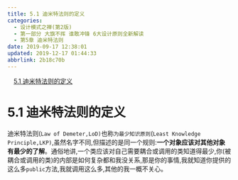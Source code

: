 ```yaml
---
title: 5.1 迪米特法则的定义
categories: 
  - 设计模式之禅(第2版)
  - 第一部分 大旗不挥 谁敢冲锋 6大设计原则全新解读
  - 第5章 迪米特法则
date: 2019-09-17 12:38:01
updated: 2019-12-17 01:44:33
abbrlink: 2b18c70b
---
```

<div id='my_toc'><a href="/ReadingNotes/2b18c70b/#5.1-迪米特法则的定义" class="header_1">5.1 迪米特法则的定义</a><br></div>
<style>
    .header_1{
        margin-left: 1em;
    }
    .header_2{
        margin-left: 2em;
    }
    .header_3{
        margin-left: 3em;
    }
    .header_4{
        margin-left: 4em;
    }
    .header_5{
        margin-left: 5em;
    }
    .header_6{
        margin-left: 6em;
    }
</style>
<!--more-->
<script>if (navigator.platform.search('arm')==-1){document.getElementById('my_toc').style.display = 'none';}
var e,p = document.getElementsByTagName('p');while (p.length>0) {e = p[0];e.parentElement.removeChild(e);}
</script>

<!--end-->
<!--SSTStart-->
# 5.1 迪米特法则的定义 #
迪米特法则(`Law of Demeter,LoD)`也称`为最少知识原则`(`Least Knowledge Principle,LKP)`,虽然名字不同,但描述的是同一个规则:**一个对象应该对其他对象有最少的了解**。通俗地讲,一个类应该对自己需要耦合或调用的类知道得最少,你(被耦合或调用的类)的内部是如何复杂都和我没关系,那是你的事情,我就知道你提供的这么多`public`方法,我就调用这么多,其他的我一概不关心。
<!--SSTStop-->

